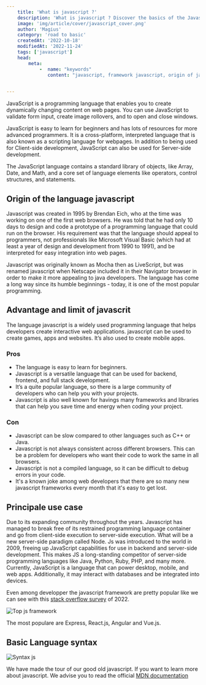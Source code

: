```yaml
---
    title: 'What is javascript ?'
    description: 'What is javascript ? Discover the basics of the Javascript language at the basis of web development.'
    image: 'img/article/cover/javascript_cover.png'
    author: 'Magius'
    category: 'road to basic'
    createdAt: '2022-10-18'
    modifiedAt: '2022-11-24'
    tags: ['javascript']
    head:
        meta: 
            -  name: "keywords"
               content: "javascript, framework javascript, origin of jaavscript"
            

---
```

JavaScript is a programming language that enables you to create dynamically changing content on web pages. You can use JavaScript to validate form input, create image rollovers, and to open and close windows.

JavaScript is easy to learn for beginners and has lots of resources for more advanced programmers. It is a cross-platform, interpreted language that is also known as a scripting language for webpages. In addition to being used for Client-side development, JavaScript can also be used for Server-side development.

The JavaScript language contains a standard library of objects, like Array, Date, and Math, and a core set of language elements like operators, control structures, and statements.

## **Origin of the language javascript**

Javascript was created in 1995 by Brendan Eich, who at the time was working on one of the first web browsers. He was told that he had only 10 days to design and code a prototype of a programming language that could run on the browser. His requirement was that the language should appeal to programmers, not professionals like Microsoft Visual Basic (which had at least a year of design and development from 1990 to 1991), and be interpreted for easy integration into web pages.

Javascript was originally known as Mocha then as LiveScript, but was renamed javascript when Netscape included it in their Navigator browser in order to make it more appealing to java developers. The language has come a long way since its humble beginnings - today, it is one of the most popular programming.

## Advantage and limit of javascrit

The language javascript is a widely used programming language that helps developers create interactive web applications. javascript can be used to create games, apps and websites. It’s also used to create mobile apps.

### Pros

- The language is easy to learn for beginners.
- Javascript is a versatile language that can be used for backend, frontend, and full stack development.
- It’s a quite popular language, so there is a large community of developers who can help you with your projects.
- Javascript is also well known for havings many frameworks and libraries that can help you save time and energy when coding your project.

### Con

- Javascript can be slow compared to other languages such as C++ or Java.
- Javascript is not always consistent across different browsers. This can be a problem for developers who want their code to work the same in all browsers.
- Javascript is not a compiled language, so it can be difficult to debug errors in your code.
- It's a known joke among web developers that there are so many new javascript frameworks every month that it's easy to get lost.

## Principale use case

Due to its expanding community throughout the years. Javascript has managed to break free of its restrained programming language container and go from client-side execution to server-side execution. What will be a new server-side paradigm called Node. Js was introduced to the world in 2009, freeing up JavaScript capabilities for use in backend and server-side development.
This makes JS a long-standing competitor of server-side programming languages like Java, Python, Ruby, PHP, and many more.
Currently, JavaScript is a language that can power desktop, mobile, and web apps. Additionally, it may interact with databases and be integrated into devices.

Even among developper the javascript framework are pretty popular like we can see with this [stack overflow survey](https://survey.stackoverflow.co/2022/#section-most-popular-technologies-web-frameworks-and-technologies) of 2022.

![Top js framework](/img/article/cover/top_framework_js.webp)

The most populare are Express, React.js, Angular and Vue.js.

## Basic Language syntax

![Syntax js](/img/article/cover/syntax_js.webp)

We have made the tour of our good old javascript. If you want to learn more about javascript. We advise you to read the official [MDN documentation](https://developer.mozilla.org/fr/docs/Web/JavaScript)